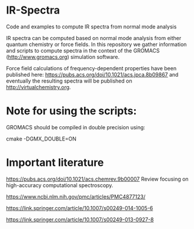 # IR-Spectra
Code and examples to compute IR spectra from normal mode analysis

IR spectra can be computed based on normal mode analysis from either quantum chemistry or force fields. In this repository we gather information and scripts to compute spectra in the context of the GROMACS (http://www.gromacs.org) simulation software.

Force field calculations of frequency-dependent properties have been published here: https://pubs.acs.org/doi/10.1021/acs.jpca.8b09867 and eventually the resulting spectra will be published on http://virtualchemistry.org.

Note for using the scripts:
===========================

GROMACS should be compiled in double precision using:

cmake -DGMX_DOUBLE=ON 

Important literature
====================

https://pubs.acs.org/doi/10.1021/acs.chemrev.9b00007 Review focusing on high-accuracy computational spectroscopy.

https://www.ncbi.nlm.nih.gov/pmc/articles/PMC4877123/

https://link.springer.com/article/10.1007/s00249-014-1005-6

https://link.springer.com/article/10.1007/s00249-013-0927-8

